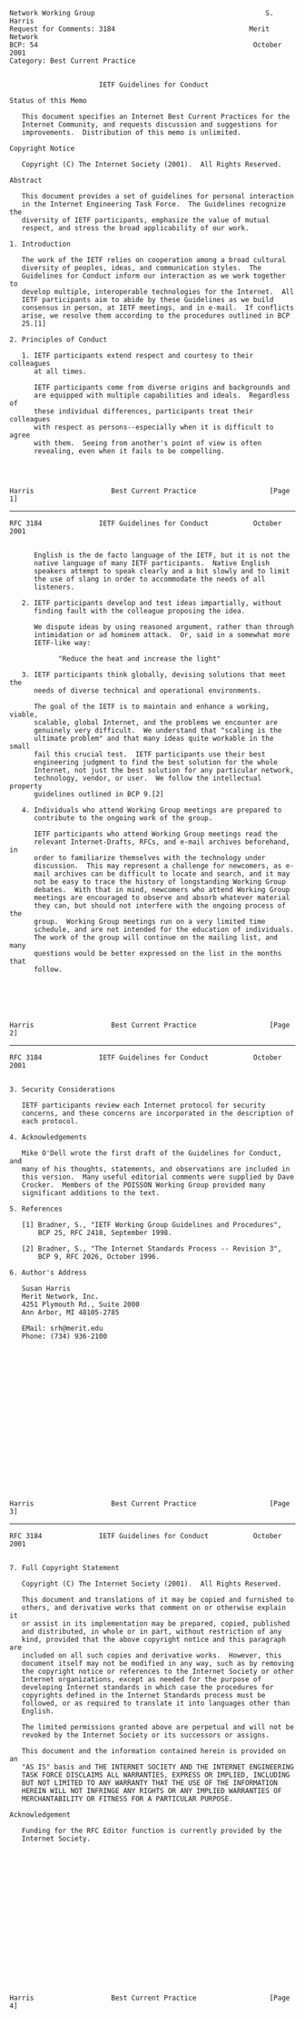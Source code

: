     Network Working Group                                          S. Harris
    Request for Comments: 3184                                 Merit Network
    BCP: 54                                                     October 2001
    Category: Best Current Practice


                          IETF Guidelines for Conduct

    Status of this Memo

       This document specifies an Internet Best Current Practices for the
       Internet Community, and requests discussion and suggestions for
       improvements.  Distribution of this memo is unlimited.

    Copyright Notice

       Copyright (C) The Internet Society (2001).  All Rights Reserved.

    Abstract

       This document provides a set of guidelines for personal interaction
       in the Internet Engineering Task Force.  The Guidelines recognize the
       diversity of IETF participants, emphasize the value of mutual
       respect, and stress the broad applicability of our work.

    1. Introduction

       The work of the IETF relies on cooperation among a broad cultural
       diversity of peoples, ideas, and communication styles.  The
       Guidelines for Conduct inform our interaction as we work together to
       develop multiple, interoperable technologies for the Internet.  All
       IETF participants aim to abide by these Guidelines as we build
       consensus in person, at IETF meetings, and in e-mail.  If conflicts
       arise, we resolve them according to the procedures outlined in BCP
       25.[1]

    2. Principles of Conduct

       1. IETF participants extend respect and courtesy to their colleagues
          at all times.

          IETF participants come from diverse origins and backgrounds and
          are equipped with multiple capabilities and ideals.  Regardless of
          these individual differences, participants treat their colleagues
          with respect as persons--especially when it is difficult to agree
          with them.  Seeing from another's point of view is often
          revealing, even when it fails to be compelling.




    Harris                   Best Current Practice                  [Page 1]

------------------------------------------------------------------------

``` newpage
RFC 3184              IETF Guidelines for Conduct           October 2001


      English is the de facto language of the IETF, but it is not the
      native language of many IETF participants.  Native English
      speakers attempt to speak clearly and a bit slowly and to limit
      the use of slang in order to accommodate the needs of all
      listeners.

   2. IETF participants develop and test ideas impartially, without
      finding fault with the colleague proposing the idea.

      We dispute ideas by using reasoned argument, rather than through
      intimidation or ad hominem attack.  Or, said in a somewhat more
      IETF-like way:

            "Reduce the heat and increase the light"

   3. IETF participants think globally, devising solutions that meet the
      needs of diverse technical and operational environments.

      The goal of the IETF is to maintain and enhance a working, viable,
      scalable, global Internet, and the problems we encounter are
      genuinely very difficult.  We understand that "scaling is the
      ultimate problem" and that many ideas quite workable in the small
      fail this crucial test.  IETF participants use their best
      engineering judgment to find the best solution for the whole
      Internet, not just the best solution for any particular network,
      technology, vendor, or user.  We follow the intellectual property
      guidelines outlined in BCP 9.[2]

   4. Individuals who attend Working Group meetings are prepared to
      contribute to the ongoing work of the group.

      IETF participants who attend Working Group meetings read the
      relevant Internet-Drafts, RFCs, and e-mail archives beforehand, in
      order to familiarize themselves with the technology under
      discussion.  This may represent a challenge for newcomers, as e-
      mail archives can be difficult to locate and search, and it may
      not be easy to trace the history of longstanding Working Group
      debates.  With that in mind, newcomers who attend Working Group
      meetings are encouraged to observe and absorb whatever material
      they can, but should not interfere with the ongoing process of the
      group.  Working Group meetings run on a very limited time
      schedule, and are not intended for the education of individuals.
      The work of the group will continue on the mailing list, and many
      questions would be better expressed on the list in the months that
      follow.






Harris                   Best Current Practice                  [Page 2]
```

------------------------------------------------------------------------

``` newpage
RFC 3184              IETF Guidelines for Conduct           October 2001


3. Security Considerations

   IETF participants review each Internet protocol for security
   concerns, and these concerns are incorporated in the description of
   each protocol.

4. Acknowledgements

   Mike O'Dell wrote the first draft of the Guidelines for Conduct, and
   many of his thoughts, statements, and observations are included in
   this version.  Many useful editorial comments were supplied by Dave
   Crocker.  Members of the POISSON Working Group provided many
   significant additions to the text.

5. References

   [1] Bradner, S., "IETF Working Group Guidelines and Procedures",
       BCP 25, RFC 2418, September 1998.

   [2] Bradner, S., "The Internet Standards Process -- Revision 3",
       BCP 9, RFC 2026, October 1996.

6. Author's Address

   Susan Harris
   Merit Network, Inc.
   4251 Plymouth Rd., Suite 2000
   Ann Arbor, MI 48105-2785

   EMail: srh@merit.edu
   Phone: (734) 936-2100




















Harris                   Best Current Practice                  [Page 3]
```

------------------------------------------------------------------------

``` newpage
RFC 3184              IETF Guidelines for Conduct           October 2001


7. Full Copyright Statement

   Copyright (C) The Internet Society (2001).  All Rights Reserved.

   This document and translations of it may be copied and furnished to
   others, and derivative works that comment on or otherwise explain it
   or assist in its implementation may be prepared, copied, published
   and distributed, in whole or in part, without restriction of any
   kind, provided that the above copyright notice and this paragraph are
   included on all such copies and derivative works.  However, this
   document itself may not be modified in any way, such as by removing
   the copyright notice or references to the Internet Society or other
   Internet organizations, except as needed for the purpose of
   developing Internet standards in which case the procedures for
   copyrights defined in the Internet Standards process must be
   followed, or as required to translate it into languages other than
   English.

   The limited permissions granted above are perpetual and will not be
   revoked by the Internet Society or its successors or assigns.

   This document and the information contained herein is provided on an
   "AS IS" basis and THE INTERNET SOCIETY AND THE INTERNET ENGINEERING
   TASK FORCE DISCLAIMS ALL WARRANTIES, EXPRESS OR IMPLIED, INCLUDING
   BUT NOT LIMITED TO ANY WARRANTY THAT THE USE OF THE INFORMATION
   HEREIN WILL NOT INFRINGE ANY RIGHTS OR ANY IMPLIED WARRANTIES OF
   MERCHANTABILITY OR FITNESS FOR A PARTICULAR PURPOSE.

Acknowledgement

   Funding for the RFC Editor function is currently provided by the
   Internet Society.



















Harris                   Best Current Practice                  [Page 4]
```
